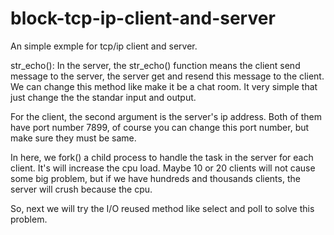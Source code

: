 # block-tcp-ip-client-and-server
An simple exmple for tcp/ip client and server.

str_echo():
In the server, the str_echo() function means the client send message 
to the server, the server get and resend this message to the client. 
We can change this method like make it be a chat room. 
It very simple that just change the the standar input and output.

For the client, the second argument is the server's ip address.
Both of them have port number 7899, of course you can change this 
port number, but make sure they must be same.

In here, we fork() a child process to handle the task in the server
for each client. It's will increase the cpu load. Maybe 10 or 20 clients
will not cause some big problem, but if we have hundreds and thousands
clients, the server will crush because the cpu. 

So, next we will try the I/O reused method like select and poll to 
solve this problem.
